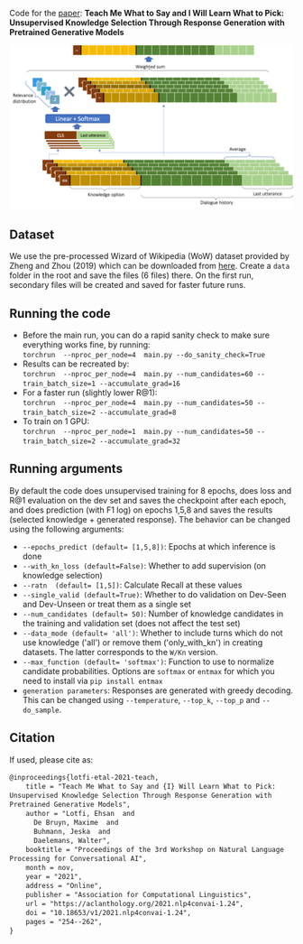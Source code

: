 Code for the [paper](https://aclanthology.org/2021.nlp4convai-1.24/): **Teach Me What to Say and I Will Learn What to Pick: Unsupervised Knowledge 
Selection Through Response Generation with Pretrained Generative Models**

<img src="https://github.com/ELotfi/KMine/blob/main/figures/KM.png" width="700">

## Dataset
We use the pre-processed Wizard of Wikipedia (WoW) dataset provided by Zheng and Zhou (2019) which can be downloaded from [here](https://drive.google.com/drive/folders/1zS0xRy-UgQTafNhxGBGS4in6zmAMKlVM?usp=sharing).
Create a `data` folder in the root and save the files (6 files) there. On the first run, secondary files will be created and saved for faster future runs. 

## Running the code
* Before the main run, you can do a rapid sanity check to make sure everything works fine, by running: \
`torchrun  --nproc_per_node=4  main.py --do_sanity_check=True`
* Results can be recreated by: \
`torchrun  --nproc_per_node=4  main.py --num_candidates=60 --train_batch_size=1 --accumulate_grad=16`
* For a faster run (slightly lower R@1): \
`torchrun  --nproc_per_node=4  main.py --num_candidates=50 --train_batch_size=2 --accumulate_grad=8`
* To train on 1 GPU: \
`torchrun  --nproc_per_node=1  main.py --num_candidates=50 --train_batch_size=2 --accumulate_grad=32`

## Running arguments 
By default the code does unsupervised training for 8 epochs, does loss and R@1 evaluation on the dev set and saves the checkpoint after each epoch, and 
does prediction (with F1 log) on epochs 1,5,8 and saves the results (selected knowledge + generated response). The behavior can be changed using the 
following arguments:
* `--epochs_predict (default= [1,5,8])`: Epochs at which inference is done
* `--with_kn_loss (default=False)`: Whether to add supervision (on knowledge selection)
* `--ratn  (default= [1,5])`: Calculate Recall at these values
* `--single_valid (default=True)`: Whether to do validation on Dev-Seen and Dev-Unseen or treat them as a single set 
* `--num_candidates (default= 50)`: Number of knowledge candidates in the training and validation set (does not affect the test set)
* `--data_mode (default= 'all')`: Whether to include turns which do not use knowledge ('all') or remove them ('only_with_kn') in creating datasets. The
latter corresponds to the `W/Kn` version.
* `--max_function (default= 'softmax')`: Function to use to normalize candidate probabilities. Options are `softmax` or `entmax` for which you need to
install via `pip install entmax`
* `generation parameters`: Responses are generated with greedy decoding. This can be changed using `--temperature`, `--top_k`, `--top_p` and `--do_sample`.

## Citation
If used, please cite as:
```
@inproceedings{lotfi-etal-2021-teach,
    title = "Teach Me What to Say and {I} Will Learn What to Pick: Unsupervised Knowledge Selection Through Response Generation with Pretrained Generative Models",
    author = "Lotfi, Ehsan  and
      De Bruyn, Maxime  and
      Buhmann, Jeska  and
      Daelemans, Walter",
    booktitle = "Proceedings of the 3rd Workshop on Natural Language Processing for Conversational AI",
    month = nov,
    year = "2021",
    address = "Online",
    publisher = "Association for Computational Linguistics",
    url = "https://aclanthology.org/2021.nlp4convai-1.24",
    doi = "10.18653/v1/2021.nlp4convai-1.24",
    pages = "254--262",
}
```
